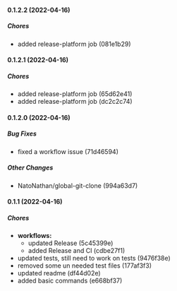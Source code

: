 #### 0.1.2.2 (2022-04-16)

##### Chores

*  added release-platform job (081e1b29)

#### 0.1.2.1 (2022-04-16)

##### Chores

*  added release-platform job (65d62e41)
*  added release-platform job (dc2c2c74)

#### 0.1.2.0 (2022-04-16)

##### Bug Fixes

*  fixed a workflow issue (71d46594)

##### Other Changes

* NatoNathan/global-git-clone (994a63d7)

#### 0.1.1 (2022-04-16)

##### Chores

* **workflows:**
  *  updated Release (5c45399e)
  *  added Release and CI (cdbe27f1)
*  updated tests, still need to work on tests (9476f38e)
*  removed some un needed test files (177af3f3)
*  updated readme (df44d02e)
*  added basic commands (e668bf37)

